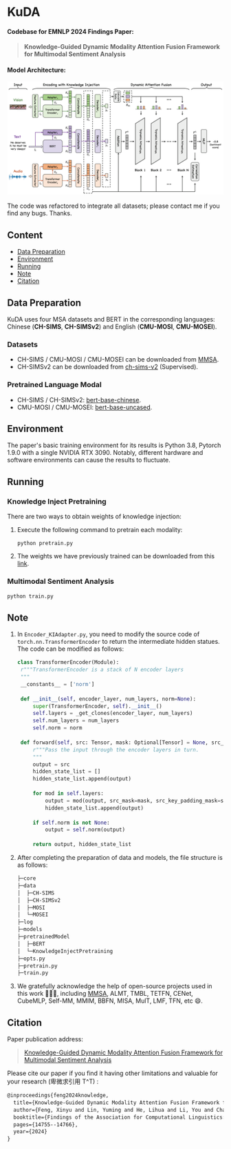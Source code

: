 # **KuDA**

#### Codebase for EMNLP 2024 Findings Paper:

> **Knowledge-Guided Dynamic Modality Attention Fusion Framework for Multimodal Sentiment Analysis**

#### Model Architecture:

![modelArchitecture](./model_architecture.png "modelArchitecture")

The code was refactored to integrate all datasets; please contact me if you find any bugs. Thanks.

## **Content**

- [Data Preparation](#1)
- [Environment](#2)
- [Running](#3)
- [Note](#4)
- [Citation](#5)

<h2 id="1">Data Preparation</h2>

KuDA uses four MSA datasets and BERT in the corresponding languages: Chinese (**CH-SIMS**, **CH-SIMSv2**) and English (**CMU-MOSI**, **CMU-MOSEI**).

### **Datasets**

- CH-SIMS / CMU-MOSI / CMU-MOSEI can be downloaded from [MMSA](https://github.com/thuiar/MMSA).
- CH-SIMSv2 can be downloaded from [ch-sims-v2](https://github.com/thuiar/ch-sims-v2) (Supervised).

### **Pretrained Language Modal**

- CH-SIMS / CH-SIMSv2: [bert-base-chinese](https://huggingface.co/google-bert/bert-base-chinese).
- CMU-MOSI / CMU-MOSEI: [bert-base-uncased](https://huggingface.co/google-bert/bert-base-uncased).

<h2 id="2">Environment</h2>

The paper's basic training environment for its results is Python 3.8, Pytorch 1.9.0 with a single NVIDIA RTX 3090. Notably, different hardware and software environments can cause the results to fluctuate.

<h2 id="3">Running</h2>

### **Knowledge Inject Pretraining**

There are two ways to obtain weights of knowledge injection:

1. Execute the following command to pretrain each modality:

   ```shell
   python pretrain.py
   ```

2. The weights we have previously trained can be downloaded from this [link](https://pan.baidu.com/s/1oQX_T2JX1xfPr96eehjDQg?pwd=ny4v).

### **Multimodal Sentiment Analysis**

```shell
python train.py
```

<h2 id="4">Note</h2>

1. In `Encoder_KIAdapter.py`, you need to modify the source code of `torch.nn.TransformerEncoder` to return the intermediate hidden statues. The code can be modified as follows:

   ```python
   class TransformerEncoder(Module):
    r"""TransformerEncoder is a stack of N encoder layers
    """
    __constants__ = ['norm']

    def __init__(self, encoder_layer, num_layers, norm=None):
        super(TransformerEncoder, self).__init__()
        self.layers = _get_clones(encoder_layer, num_layers)
        self.num_layers = num_layers
        self.norm = norm

    def forward(self, src: Tensor, mask: Optional[Tensor] = None, src_key_padding_mask: Optional[Tensor] = None) -> Tensor:
        r"""Pass the input through the encoder layers in turn.
        """
        output = src
        hidden_state_list = []
        hidden_state_list.append(output)

        for mod in self.layers:
            output = mod(output, src_mask=mask, src_key_padding_mask=src_key_padding_mask)
            hidden_state_list.append(output)

        if self.norm is not None:
            output = self.norm(output)

        return output, hidden_state_list
   ```

2. After completing the preparation of data and models, the file structure is as follows:

   ```txt
   ├─core
   ├─data
   │  ├─CH-SIMS
   │  ├─CH-SIMSv2
   │  ├─MOSI
   │  └─MOSEI
   ├─log
   ├─models
   ├─pretrainedModel
   │  ├─BERT
   │  └─KnowledgeInjectPretraining
   ├─opts.py
   ├─pretrain.py
   ├─train.py
   ```

3. We gratefully acknowledge the help of open-source projects used in this work 🎉🎉🎉, including [MMSA](https://github.com/thuiar/MMSA), ALMT, TMBL, TETFN, CENet, CubeMLP, Self-MM, MMIM, BBFN, MISA, MulT, LMF, TFN, etc 😄.

<h2 id="5">Citation</h2>

Paper publication address:

> [Knowledge-Guided Dynamic Modality Attention Fusion Framework for Multimodal Sentiment Analysis](https://aclanthology.org/2024.findings-emnlp.865/)

Please cite our paper if you find it having other limitations and valuable for your research (卑微求引用 T^T) :

```txt
@inproceedings{feng2024knowledge,
  title={Knowledge-Guided Dynamic Modality Attention Fusion Framework for Multimodal Sentiment Analysis},
  author={Feng, Xinyu and Lin, Yuming and He, Lihua and Li, You and Chang, Liang and Zhou, Ya},
  booktitle={Findings of the Association for Computational Linguistics: EMNLP 2024},
  pages={14755--14766},
  year={2024}
}
```
